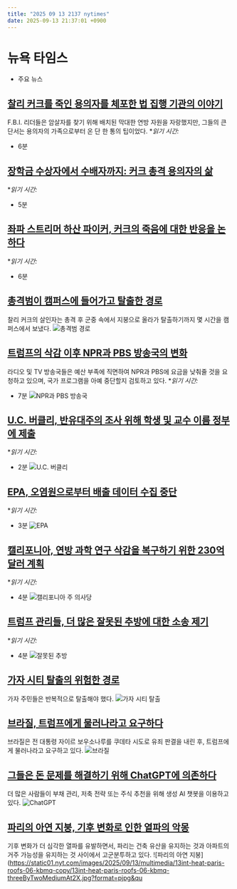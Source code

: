 ```yaml
---
title: "2025 09 13 2137 nytimes"
date: 2025-09-13 21:37:01 +0900
---
```


# 뉴욕 타임스
- 주요 뉴스

## [찰리 커크를 죽인 용의자를 체포한 법 집행 기관의 이야기](https://www.nytimes.com/2025/09/12/us/charlie-kirk-law-enforcement-fbi-capture.html)
  F.B.I. 리더들은 암살자를 찾기 위해 배치된 막대한 연방 자원을 자랑했지만, 그들의 큰 단서는 용의자의 가족으로부터 온 단 한 통의 팁이었다. **읽기 시간:*
* 6분
## [장학금 수상자에서 수배자까지: 커크 총격 용의자의 삶](https://www.nytimes.com/2025/09/12/us/politics/tyler-robinson-charlie-kirk.html)
  **읽기 시간:*
* 5분
## [좌파 스트리머 하산 파이커, 커크의 죽음에 대한 반응을 논하다](https://www.nytimes.com/2025/09/12/style/hasan-piker-charlie-kirk.html)
  **읽기 시간:*
* 6분
## [총격범이 캠퍼스에 들어가고 탈출한 경로](https://www.nytimes.com/interactive/2025/09/12/us/tyler-robinson-manhunt-timeline-kirk-suspect-caught.html)
  찰리 커크의 살인자는 총격 후 군중 속에서 지붕으로 올라가 탈출하기까지 몇 시간을 캠퍼스에서 보냈다. ![총격범 경로](https://static01.nyt.com/images/2025/09/12/multimedia/2025-09-10-kirk-shooting-spatial-index/2025-09-10-kirk-shooting-spatial-index-threeByTwoMediumAt2X.jpg?format=pjpg&quality;=75&auto;=webp&disable;=upscale)
## [트럼프의 삭감 이후 NPR과 PBS 방송국의 변화](https://www.nytimes.com/2025/09/13/us/politics/public-broadcasting-cuts.html)
  라디오 및 TV 방송국들은 예산 부족에 직면하여 NPR과 PBS에 요금을 낮춰줄 것을 요청하고 있으며, 국가 프로그램을 아예 중단할지 검토하고 있다. **읽기 시간:*
* 7분 ![NPR과 PBS 방송국](https://static01.nyt.com/images/2025/09/08/multimedia/00NAT-PUBLIC-BROADCASTING-CUTS-1-hlvc/00NAT-PUBLIC-BROADCASTING-CUTS-1-hlvc-threeByTwoMediumAt2X.jpg?format=pjpg&quality;=75&auto;=webp&disable;=upscale)
## [U.C. 버클리, 반유대주의 조사 위해 학생 및 교수 이름 정부에 제출](https://www.nytimes.com/2025/09/13/us/politics/trump-berkeley-antisemitism-investigation.html)
  **읽기 시간:*
* 2분 ![U.C. 버클리](https://static01.nyt.com/images/2025/05/24/multimedia/24nat-intl-student-zfjv/24nat-intl-student-zfjv-smallSquare252.jpg?format=pjpg&quality;=75&auto;=webp&disable;=upscale)
## [EPA, 오염원으로부터 배출 데이터 수집 중단](https://www.nytimes.com/2025/09/12/climate/epa-emissions-data-collection-halt.html)
  **읽기 시간:*
* 3분 ![EPA](https://static01.nyt.com/images/2025/09/12/multimedia/12cli-emissions-btcq/12cli-emissions-btcq-smallSquare252.jpg?format=pjpg&quality;=75&auto;=webp&disable;=upscale)
## [캘리포니아, 연방 과학 연구 삭감을 복구하기 위한 230억 달러 계획](https://www.nytimes.com/2025/09/13/us/california-scientific-research-bond.html)
  **읽기 시간:*
* 4분 ![캘리포니아 주 의사당](https://static01.nyt.com/images/2025/09/12/multimedia/12nat-ca-research-lbzj/12nat-ca-research-lbzj-smallSquare252.jpg?format=pjpg&quality;=75&auto;=webp&disable;=upscale)
## [트럼프 관리들, 더 많은 잘못된 추방에 대한 소송 제기](https://www.nytimes.com/2025/09/13/us/politics/trump-lawsuit-wrongful-deportations-ghana.html)
  **읽기 시간:*
* 4분 ![잘못된 추방](https://static01.nyt.com/images/2025/10/12/multimedia/12trump-news-ghana-pzhw/12trump-news-ghana-pzhw-smallSquare252.jpg?format=pjpg&quality;=75&auto;=webp&disable;=upscale)
## [가자 시티 탈출의 위험한 경로](https://www.nytimes.com/2025/09/13/world/middleeast/gaza-city-fleeing.html)
  가자 주민들은 반복적으로 탈출해야 했다. ![가자 시티 탈출](https://static01.nyt.com/images/2025/09/13/multimedia/12gaza-fleeing-visual-02-fbjg-promo/12gaza-fleeing-visual-02-fbjg-promo-videoSixteenByNine1050.jpg?quality=75&auto;=webp)
## [브라질, 트럼프에게 물러나라고 요구하다](https://www.nytimes.com/2025/09/13/world/americas/brazil-trump-bolsonaro.html)
  브라질은 전 대통령 자이르 보우소나루를 쿠데타 시도로 유죄 판결을 내린 후, 트럼프에게 물러나라고 요구하고 있다. ![브라질](https://static01.nyt.com/images/2025/09/13/multimedia/13int-brazil-trump-analysis-fhjk/13int-brazil-trump-analysis-fhjk-threeByTwoMediumAt2X.jpg?format=pjpg&quality;=75&auto;=webp&disable;=upscale)
## [그들은 돈 문제를 해결하기 위해 ChatGPT에 의존하다](https://www.nytimes.com/2025/09/13/business/chatgpt-financial-advice.html)
  더 많은 사람들이 부채 관리, 저축 전략 또는 주식 추천을 위해 생성 AI 챗봇을 이용하고 있다. ![ChatGPT](https://static01.nyt.com/images/2025/09/05/multimedia/00biz-finGPT-roman2-wfhg/00biz-finGPT-roman2-wfhg-threeByTwoMediumAt2X.jpg?format=pjpg&quality;=75&auto;=webp)
## [파리의 아연 지붕, 기후 변화로 인한 열파의 악몽](https://www.nytimes.com/2025/09/13/zinc-roofs-give-paris-its-signature-look-but-they-are-a-nightmare-in-heat.html)
  기후 변화가 더 심각한 열파를 유발하면서, 파리는 건축 유산을 유지하는 것과 아파트의 거주 가능성을 유지하는 것 사이에서 고군분투하고 있다. ![파리의 아연 지붕](https://static01.nyt.com/images/2025/09/13/multimedia/13int-heat-paris-roofs-06-kbmq-copy/13int-heat-paris-roofs-06-kbmq-threeByTwoMediumAt2X.jpg?format=pjpg&qu